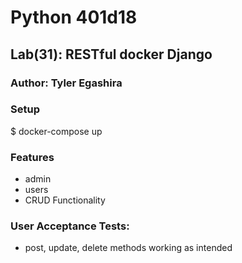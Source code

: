 # Python 401d18

## Lab(31): RESTful docker Django

### Author: Tyler Egashira

### Setup

$ docker-compose up

### Features

  * admin
  * users
  * CRUD Functionality

### User Acceptance Tests:

* post, update, delete methods working as intended